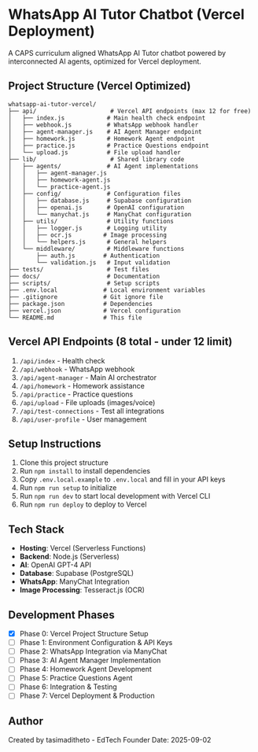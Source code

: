  # WhatsApp AI Tutor Chatbot (Vercel Deployment)

A CAPS curriculum aligned WhatsApp AI Tutor chatbot powered by interconnected AI agents, optimized for Vercel deployment.

## Project Structure (Vercel Optimized)

```
whatsapp-ai-tutor-vercel/
├── api/                     # Vercel API endpoints (max 12 for free)
│   ├── index.js            # Main health check endpoint
│   ├── webhook.js          # WhatsApp webhook handler
│   ├── agent-manager.js    # AI Agent Manager endpoint
│   ├── homework.js         # Homework Agent endpoint
│   ├── practice.js         # Practice Questions endpoint
│   └── upload.js           # File upload handler
├── lib/                     # Shared library code
│   ├── agents/             # AI Agent implementations
│   │   ├── agent-manager.js
│   │   ├── homework-agent.js
│   │   └── practice-agent.js
│   ├── config/             # Configuration files
│   │   ├── database.js     # Supabase configuration
│   │   ├── openai.js       # OpenAI configuration
│   │   └── manychat.js     # ManyChat configuration
│   ├── utils/              # Utility functions
│   │   ├── logger.js       # Logging utility
│   │   ├── ocr.js         # Image processing
│   │   └── helpers.js      # General helpers
│   └── middleware/         # Middleware functions
│       ├── auth.js        # Authentication
│       └── validation.js   # Input validation
├── tests/                  # Test files
├── docs/                   # Documentation
├── scripts/                # Setup scripts
├── .env.local             # Local environment variables
├── .gitignore             # Git ignore file
├── package.json           # Dependencies
├── vercel.json            # Vercel configuration
└── README.md              # This file
```

## Vercel API Endpoints (8 total - under 12 limit)

1. `/api/index` - Health check
2. `/api/webhook` - WhatsApp webhook
3. `/api/agent-manager` - Main AI orchestrator
4. `/api/homework` - Homework assistance
5. `/api/practice` - Practice questions
6. `/api/upload` - File uploads (images/voice)
7. `/api/test-connections` - Test all integrations
8. `/api/user-profile` - User management

## Setup Instructions

1. Clone this project structure
2. Run `npm install` to install dependencies
3. Copy `.env.local.example` to `.env.local` and fill in your API keys
4. Run `npm run setup` to initialize
5. Run `npm run dev` to start local development with Vercel CLI
6. Run `npm run deploy` to deploy to Vercel

## Tech Stack

- **Hosting**: Vercel (Serverless Functions)
- **Backend**: Node.js (Serverless)
- **AI**: OpenAI GPT-4 API
- **Database**: Supabase (PostgreSQL)
- **WhatsApp**: ManyChat Integration
- **Image Processing**: Tesseract.js (OCR)

## Development Phases

- [x] Phase 0: Vercel Project Structure Setup
- [ ] Phase 1: Environment Configuration & API Keys
- [ ] Phase 2: WhatsApp Integration via ManyChat
- [ ] Phase 3: AI Agent Manager Implementation
- [ ] Phase 4: Homework Agent Development
- [ ] Phase 5: Practice Questions Agent
- [ ] Phase 6: Integration & Testing
- [ ] Phase 7: Vercel Deployment & Production

## Author

Created by tasimaditheto - EdTech Founder
Date: 2025-09-02
